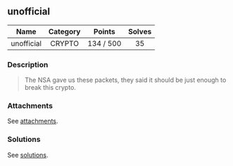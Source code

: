 ## unofficial

|  Name  |  Category  |  Points  |  Solves  |
| :----: | :----: | :----: | :----: |
|  unofficial  |  CRYPTO  |  134 / 500  |  35  |

### Description
> The NSA gave us these packets, they said it should be just enough to break this crypto.

### Attachments
See [attachments](https://github.com/roadicing/ctf-writeups/tree/main/2018/c3ctf/unofficial/attachments).

### Solutions
See [solutions](https://github.com/roadicing/ctf-writeups/tree/main/2018/c3ctf/unofficial/solutions).